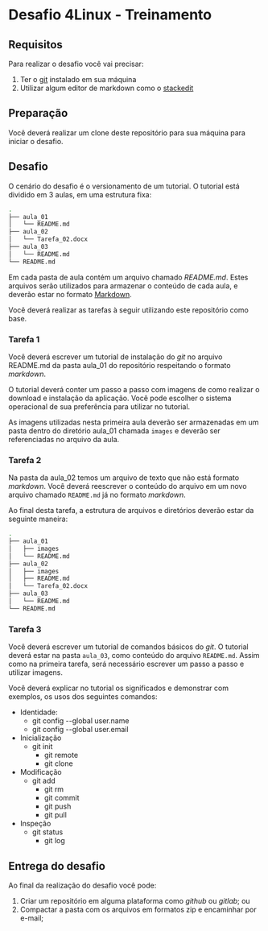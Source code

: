# Desafio 4Linux - Treinamento

## Requisitos

Para realizar o desafio você vai precisar:

1. Ter o [git](https://git-scm.com/download/win) instalado em sua máquina
2. Utilizar algum editor de markdown como o [stackedit](https://stackedit.io/)

## Preparação

Você deverá realizar um clone deste repositório para sua máquina para iniciar o desafio.

## Desafio

O cenário do desafio é o versionamento de um tutorial. O tutorial está dividido em 3 aulas, em uma estrutura fixa: 

``` bash
.
├── aula_01
│   └── README.md
├── aula_02
│   └── Tarefa_02.docx
├── aula_03
│   └── README.md
└── README.md

```

Em cada pasta de aula contém um arquivo chamado _README.md_. Estes arquivos serão utilizados para armazenar o conteúdo de cada aula, e deverão estar no formato [Markdown](https://www.markdownguide.org/basic-syntax/). 

Você deverá realizar as tarefas à seguir utilizando este repositório como base.

### Tarefa 1 

Você deverá escrever um tutorial de instalação do _git_ no arquivo README.md da pasta aula\_01 do repositório respeitando o formato _markdown_.

O tutorial deverá conter um passo a passo com imagens de como realizar o download e instalação da aplicação. Você pode escolher o sistema operacional de sua preferência para utilizar no tutorial.

As imagens utilizadas nesta primeira aula deverão ser armazenadas em um pasta dentro do diretório aula\_01 chamada `images` e deverão ser referenciadas no arquivo da aula.


### Tarefa 2

Na pasta da aula\_02 temos um arquivo de texto que não está formato _markdown_. Você deverá reescrever o conteúdo do arquivo em um novo arquivo chamado `README.md` já no formato _markdown_. 

Ao final desta tarefa, a estrutura de arquivos e diretórios deverão estar da seguinte maneira:

```bash
.
├── aula_01
│   ├── images
│   └── README.md
├── aula_02
│   ├── images
│   ├── README.md
│   └── Tarefa_02.docx
├── aula_03
│   └── README.md
└── README.md

```

### Tarefa 3

Você deverá escrever um tutorial de comandos básicos do _git_. O tutorial deverá estar na pasta `aula_03`, como conteúdo do arquivo `README.md`. Assim como na primeira tarefa, será necessário escrever um passo a passo e utilizar imagens.

Você deverá explicar no tutorial os significados e demonstrar com exemplos, os usos dos seguintes comandos:

- Identidade:
	- git config --global user.name 
	- git config --global user.email
- Inicialização 
  - git init
	- git remote 
	- git clone
- Modificação
  - git add
	- git rm
	- git commit
	- git push
	- git pull
- Inspeção
  - git status
	- git log


## Entrega do desafio

Ao final da realização do desafio você pode:

1. Criar um repositório em alguma plataforma como _github_ ou _gitlab_; ou
2. Compactar a pasta com os arquivos em formatos zip e encaminhar por e-mail;




